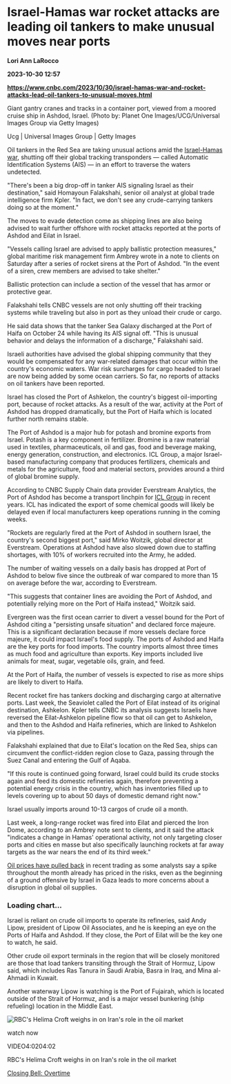 # Israel-Hamas war rocket attacks are leading oil tankers to make unusual moves near ports
**Lori Ann LaRocco**

**2023-10-30 12:57**

**https://www.cnbc.com/2023/10/30/israel-hamas-war-and-rocket-attacks-lead-oil-tankers-to-unusual-moves.html**

Giant gantry cranes and tracks in a container port, viewed from a moored cruise ship in Ashdod, Israel. (Photo by: Planet One Images/UCG/Universal Images Group via Getty Images)

Ucg | Universal Images Group | Getty Images

Oil tankers in the Red Sea are taking unusual actions amid the [Israel-Hamas war](https://www.cnbc.com/2023/10/30/israel-hamas-war-live-updates-latest-news-on-gaza-conflict.html), shutting off their global tracking transponders — called Automatic Identification Systems (AIS) — in an effort to traverse the waters undetected.

"There's been a big drop-off in tanker AIS signaling Israel as their destination," said Homayoun Falakshahi, senior oil analyst at global trade intelligence firm Kpler. "In fact, we don't see any crude-carrying tankers doing so at the moment."

The moves to evade detection come as shipping lines are also being advised to wait further offshore with rocket attacks reported at the ports of Ashdod and Eilat in Israel.

"Vessels calling Israel are advised to apply ballistic protection measures," global maritime risk management firm Ambrey wrote in a note to clients on Saturday after a series of rocket sirens at the Port of Ashdod. "In the event of a siren, crew members are advised to take shelter."

Ballistic protection can include a section of the vessel that has armor or protective gear.

Falakshahi tells CNBC vessels are not only shutting off their tracking systems while traveling but also in port as they unload their crude or cargo.

He said data shows that the tanker Sea Galaxy discharged at the Port of Haifa on October 24 while having its AIS signal off. "This is unusual behavior and delays the information of a discharge," Falakshahi said.

Israeli authorities have advised the global shipping community that they would be compensated for any war-related damages that occur within the country's economic waters. War risk surcharges for cargo headed to Israel are now being added by some ocean carriers. So far, no reports of attacks on oil tankers have been reported.

Israel has closed the Port of Ashkelon, the country's biggest oil-importing port, because of rocket attacks. As a result of the war, activity at the Port of Ashdod has dropped dramatically, but the Port of Haifa which is located further north remains stable.

The Port of Ashdod is a major hub for potash and bromine exports from Israel. Potash is a key component in fertilizer. Bromine is a raw material used in textiles, pharmaceuticals, oil and gas, food and beverage making, energy generation, construction, and electronics. ICL Group, a major Israel-based manufacturing company that produces fertilizers, chemicals and metals for the agriculture, food and material sectors, provides around a third of global bromine supply.

According to CNBC Supply Chain data provider Everstream Analytics, the Port of Ashdod has become a transport linchpin for [ICL Group](https://www.cnbc.com/quotes/ICL/) in recent years. ICL has indicated the export of some chemical goods will likely be delayed even if local manufacturers keep operations running in the coming weeks.

"Rockets are regularly fired at the Port of Ashdod in southern Israel, the country's second biggest port," said Mirko Woitzik, global director at Everstream. Operations at Ashdod have also slowed down due to staffing shortages, with 10% of workers recruited into the Army, he added.

The number of waiting vessels on a daily basis has dropped at Port of Ashdod to below five since the outbreak of war compared to more than 15 on average before the war, according to Everstream.

"This suggests that container lines are avoiding the Port of Ashdod, and potentially relying more on the Port of Haifa instead," Woitzik said.

Evergreen was the first ocean carrier to divert a vessel bound for the Port of Ashdod citing a "persisting unsafe situation" and declared force majeure. This is a significant declaration because if more vessels declare force majeure, it could impact Israel's food supply. The ports of Ashdod and Haifa are the key ports for food imports. The country imports almost three times as much food and agriculture than exports. Key imports included live animals for meat, sugar, vegetable oils, grain, and feed.

At the Port of Haifa, the number of vessels is expected to rise as more ships are likely to divert to Haifa.

Recent rocket fire has tankers docking and discharging cargo at alternative ports. Last week, the Seaviolet called the Port of Eilat instead of its original destination, Ashkelon. Kpler tells CNBC its analysis suggests Israelis have reversed the Eilat-Ashkelon pipeline flow so that oil can get to Ashkelon, and then to the Ashdod and Haifa refineries, which are linked to Ashkelon via pipelines.

Falakshahi explained that due to Eilat's location on the Red Sea, ships can circumvent the conflict-ridden region close to Gaza, passing through the Suez Canal and entering the Gulf of Aqaba.

"If this route is continued going forward, Israel could build its crude stocks again and feed its domestic refineries again, therefore preventing a potential energy crisis in the country, which has inventories filled up to levels covering up to about 50 days of domestic demand right now."

Israel usually imports around 10-13 cargos of crude oil a month.

Last week, a long-range rocket was fired into Eilat and pierced the Iron Dome, according to an Ambrey note sent to clients, and it said the attack "indicates a change in Hamas' operational activity, not only targeting closer ports and cities en masse but also specifically launching rockets at far away targets as the war nears the end of its third week."

[Oil prices have pulled back](https://www.cnbc.com/2023/10/30/oil-prices-caution-ahead-of-fed-meeting-middle-east-tensions-spike.html) in recent trading as some analysts say a spike throughout the month already has priced in the risks, even as the beginning of a ground offensive by Israel in Gaza leads to more concerns about a disruption in global oil supplies.

### Loading chart...

Israel is reliant on crude oil imports to operate its refineries, said Andy Lipow, president of Lipow Oil Associates, and he is keeping an eye on the Ports of Haifa and Ashdod. If they close, the Port of Eilat will be the key one to watch, he said.

Other crude oil export terminals in the region that will be closely monitored are those that load tankers transiting through the Strait of Hormuz, Lipow said, which includes Ras Tanura in Saudi Arabia, Basra in Iraq, and Mina al-Ahmadi in Kuwait.

Another waterway Lipow is watching is the Port of Fujairah, which is located outside of the Strait of Hormuz, and is a major vessel bunkering (ship refueling) location in the Middle East.

![RBC's Helima Croft weighs in on Iran's role in the oil market](https://image.cnbcfm.com/api/v1/image/107317220-16972297781697229775-31585990817-1080pnbcnews.jpg?v=1697230544&w=750&h=422&vtcrop=y)

watch now

VIDEO4:0204:02

RBC's Helima Croft weighs in on Iran's role in the oil market

[Closing Bell: Overtime](https://www.cnbc.com/closing-bell-overtime/)